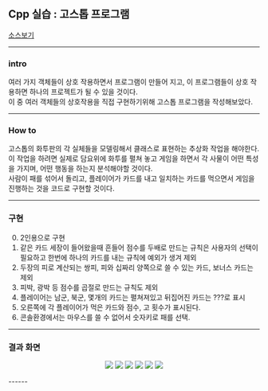 ## Cpp 실습 : 고스톱 프로그램

[소스보기](https://github.com/SeoDongWoo1216/StudyCpp2021/blob/main/Chapter13_%EC%8B%A4%EC%8A%B5/%EA%B3%A0%EC%8A%A4%ED%86%B1.cpp)

-------

### intro
여러 가지 객체들이 상호 작용하면서 프로그램이 만들어 지고, 이 프로그램들이 상호 작용하면 하나의 프로젝트가 될 수 있을 것이다. <br>
이 중 여러 객체들의 상호작용을 직접 구현하기위해 고스톱 프로그램을 작성해보았다. <br>

-----

### How to
고스톱의 화투판의 각 실체들을 모델링해서 클래스로 표현하는 추상화 작업을 해야한다. <br>
이 작업을 하려면 실제로 담요위에 화투를 펼쳐 놓고 게임을 하면서 각 사물이 어떤 특성을 가지며, 어떤 행동을 하는지 분석해야할 것이다. <br>
사람이 패를 섞어서 돌리고, 플레이어가 카드를 내고 일치하는 카드를 먹으면서 게임을 진행하는 것을 코드로 구현할 것이다. <br>

------

### 구현
0. 2인용으로 구현
1. 같은 카드 세장이 들어왔을때 흔들어 점수를 두배로 만드는 규칙은 사용자의 선택이 필요하고 한번에 하나의 카드를 내는 규칙에 예외가 생겨 제외
2. 두장의 피로 계산되는 쌍피, 피와 십짜리 양쪽으로 쓸 수 있는 카드, 보너스 카드는 제외
3. 피박, 광박 등 점수를 곱절로 만드는 규칙도 제외
4. 플레이어는 남군, 북군, 몇개의 카드는 펼쳐져있고 뒤집어진 카드는 ???로 표시
5. 오른쪽에 각 플레이어가 먹은 카드와 점수, 고 횟수가 표시된다.
6. 콘솔환경에서는 마우스를 쓸 수 없어서 숫자키로 패를 선택.
    
-----

### 결과 화면
<p align = "center" >
    <img src = https://github.com/SeoDongWoo1216/StudyCpp2021/blob/main/Chapter13_%EC%8B%A4%EC%8A%B5/image/%EA%B3%A0%EC%8A%A4%ED%86%B11.PNG>
    <img src = https://github.com/SeoDongWoo1216/StudyCpp2021/blob/main/Chapter13_%EC%8B%A4%EC%8A%B5/image/%EA%B3%A0%EC%8A%A4%ED%86%B12.PNG>
    <img src = https://github.com/SeoDongWoo1216/StudyCpp2021/blob/main/Chapter13_%EC%8B%A4%EC%8A%B5/image/%EA%B3%A0%EC%8A%A4%ED%86%B13.PNG>
    <img src = https://github.com/SeoDongWoo1216/StudyCpp2021/blob/main/Chapter13_%EC%8B%A4%EC%8A%B5/image/%EA%B3%A0%EC%8A%A4%ED%86%B14.PNG>
    <img src = https://github.com/SeoDongWoo1216/StudyCpp2021/blob/main/Chapter13_%EC%8B%A4%EC%8A%B5/image/%EA%B3%A0%EC%8A%A4%ED%86%B15.PNG>
    <img src = https://github.com/SeoDongWoo1216/StudyCpp2021/blob/main/Chapter13_%EC%8B%A4%EC%8A%B5/image/%EA%B3%A0%EC%8A%A4%ED%86%B16.PNG>
</p>
------
